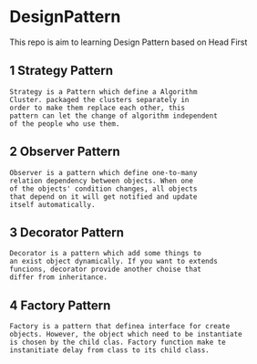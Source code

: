 # DesignPattern
This repo is aim to learning Design Pattern based on Head First
## 1 Strategy Pattern
    Strategy is a Pattern which define a Algorithm 
    Cluster. packaged the clusters separately in 
    order to make them replace each other, this 
    pattern can let the change of algorithm independent 
    of the people who use them.
## 2 Observer Pattern
    Observer is a pattern which define one-to-many 
    relation dependency between objects. When one 
    of the objects' condition changes, all objects 
    that depend on it will get notified and update 
    itself automatically.
## 3 Decorator Pattern 
    Decorator is a pattern which add some things to
    an exist object dynamically. If you want to extends
    funcions, decorator provide another choise that
    differ from inheritance.
## 4 Factory Pattern
    Factory is a pattern that definea interface for create
    objects. However, the object which need to be instantiate
    is chosen by the child clas. Factory function make te 
    instanitiate delay from class to its child class.
